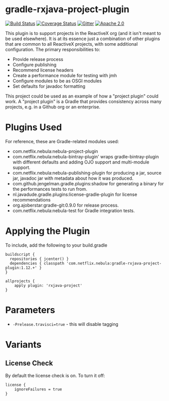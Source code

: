gradle-rxjava-project-plugin
==============
[![Build Status](https://travis-ci.org/nebula-plugins/gradle-rxjava-project-plugin.svg?branch=master)](https://travis-ci.org/nebula-plugins/gradle-rxjava-project-plugin)
[![Coverage Status](https://coveralls.io/repos/nebula-plugins/gradle-rxjava-project-plugin/badge.svg?branch=masterservice=github)](https://coveralls.io/github/nebula-plugins/gradle-rxjava-project-plugin?branch=master)
[![Gitter](https://badges.gitter.im/Join%20Chat.svg)](https://gitter.im/nebula-plugins/gradle-rxjava-project-plugin?utm_source=badgeutm_medium=badgeutm_campaign=pr-badge)
[![Apache 2.0](https://img.shields.io/github/license/nebula-plugins/gradle-rxjava-project-plugin.svg)](http://www.apache.org/licenses/LICENSE-2.0)


This plugin is to support projects in the ReactiveX org (and it isn't meant to be used elsewhere). It is at its essence
just a combination of other plugins that are common to all ReactiveX projects, with some additional configuration. The 
primary responsibilities to:

  * Provide release process
  * Configure publishing
  * Recommend license headers
  * Create a performance module for testing with jmh
  * Configure modules to be as OSGI modules
  * Set defaults for javadoc formatting
  
This project could be used as an example of how a "project plugin" could work. A "project plugin" is a Gradle that 
provides consistency across many projects, e.g. in a Github org or an enterprise.

# Plugins Used

For reference, these are Gradle-related modules used:

  * com.netflix.nebula:nebula-project-plugin
  * com.netflix.nebula:nebula-bintray-plugin' wraps gradle-bintray-plugin with different defaults and adding OJO support and multi-module support.
  * com.netflix.nebula:nebula-publishing-plugin for producing a jar, source jar, javadoc jar with metadata about how it was produced.
  * com.github.jengelman.gradle.plugins:shadow for generating a binary for the performances tests to run from.
  * nl.javadude.gradle.plugins:license-gradle-plugin for license recommendations
  * org.ajoberstar:gradle-git:0.9.0 for release process.
  * com.netflix.nebula:nebula-test for Gradle integration tests.

# Applying the Plugin

To include, add the following to your build.gradle

    buildscript {
      repositories { jcenter() }
      dependencies { classpath 'com.netflix.nebula:gradle-rxjava-project-plugin:1.12.+' }
    }

    allprojects {
        apply plugin: 'rxjava-project'
    }

# Parameters

* `-Prelease.travisci=true` - this will disable tagging

# Variants

## License Check

By default the license check is on. To turn it off:

    license {
        ignoreFailures = true
    }

